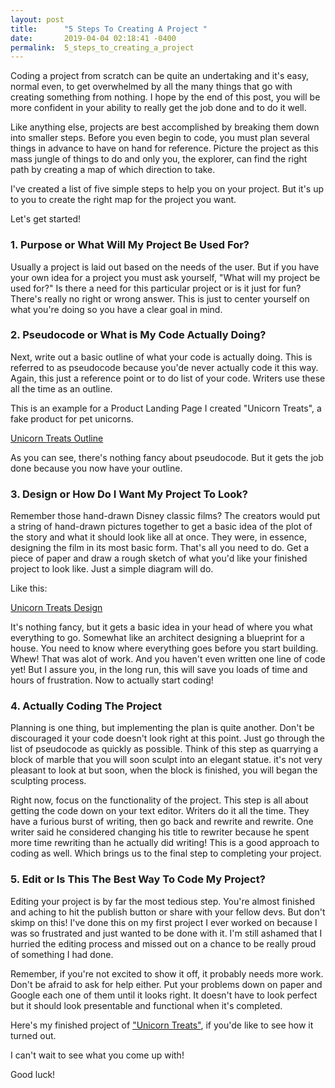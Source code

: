 ```yaml
---
layout: post
title:      "5 Steps To Creating A Project "
date:       2019-04-04 02:18:41 -0400
permalink:  5_steps_to_creating_a_project
---
```


  Coding a project from scratch can be quite an undertaking and it's easy, normal even, to get overwhelmed by all the many things that go with creating something from nothing. I hope by the end of this post, you will be more confident in your ability to really get the job done and to do it well. 
						 
  Like anything else, projects are best accomplished by breaking them down into smaller steps. Before you even begin to code, you must plan several things in advance to have on hand for reference. Picture the project as this mass jungle of things to do and only you, the explorer, can find the right path by creating a map of which direction to take. 

I've created a list of five simple steps to help you on your project. But it's up to you to create the right map for the project you want. 

Let's get started!

### 1.  Purpose or What Will My Project Be Used For?
 
 Usually a project is laid out based on the needs of the user. But if you have your own idea for a project you must ask yourself, "What will my project be used for?" Is there a need for this particular project or is it just for fun? 
 There's really no right or wrong answer. This is just to center yourself on what you're doing so you have a clear goal in mind. 
 
### 2.  Pseudocode or What is My Code Actually Doing?  

  Next, write out a basic outline of what your code is actually doing. This is referred to as pseudocode because you'de never actually code it this way. Again, this just a reference point or to do list of your code. Writers use these all the time as an outline. 
	
This is an example for a Product Landing Page I created "Unicorn Treats", a fake product for pet unicorns.

[Unicorn Treats Outline](https://i.imgur.com/IRbfKzC.jpg)
					
As you can see, there's nothing fancy about pseudocode. But it gets the job done because you now have your outline. 

### 3.  Design or How Do I Want My Project To Look? 

 Remember those hand-drawn Disney classic films? The creators would put a string of hand-drawn pictures together to get a basic idea of the plot of the story and what it should look like all at once. They were, in essence, designing the film in its most basic form. That's all you need to do. Get a piece of paper and draw a rough sketch of what you'd like your finished project to look like. Just a simple diagram will do. 
				 
Like this: 
				 
[Unicorn Treats Design](https://i.imgur.com/zS1FEBG.jpg)
				 
 It's nothing fancy, but it gets a basic idea in your head of where you what everything to go. Somewhat like an architect designing a blueprint for a house. You need to know where everything goes before you start building. Whew! That was alot of work. And you haven't even written one line of code yet! But I assure you, in the long run, this will save you loads of time and hours of frustration. Now to actually start coding! 
 
### 4.  Actually Coding The Project 

   Planning is one thing, but implementing the plan is quite another. Don't be discouraged it your code doesn't look right at this point. Just go through the list of pseudocode as quickly as possible. Think of this step as quarrying a block of marble that you will soon sculpt into an elegant statue. it's not very pleasant to look at but soon, when the block is finished, you will began the sculpting process. 
	 
Right now, focus on the functionality of the project. This step is all about getting the code down on your text editor. Writers do it all the time. They have a furious burst of writing, then go back and rewrite and rewrite. One writer said he considered changing his title to rewriter because he spent more time rewriting than he actually did writing! This is a good approach to coding as well. Which brings us to the final step to completing your project. 
	 
### 5.  Edit or Is This The Best Way To Code My Project?

  Editing your project is by far the most tedious step. You're almost finished and aching to hit the publish button or share with your fellow devs. But don't skimp on this! I've done this on my first project I ever worked on because I was so frustrated and just wanted to be done with it. I'm still ashamed that I hurried the editing process and missed out on a chance to be really proud of something I had done. 
	
Remember, if you're not excited to show it off, it probably needs more work. Don't be afraid to ask for help either. Put your problems down on paper and Google each one of them until it looks right. It doesn't have to look perfect but it should look presentable and functional when it's completed. 
	
Here's my finished project of ["Unicorn Treats"](https://codepen.io/donnacamos88/full/oPbdeg), if you'de like to see how it turned out. 
		 
I can't wait to see what you come up with! 

Good luck! 

